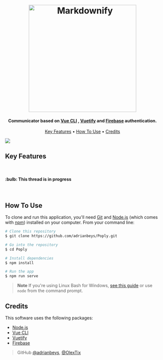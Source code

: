 
<h1 align="center">
  <br>
  <a href="#" onclick="return false;"><img src="https://cdn.discordapp.com/attachments/1083361409305415730/1083362083200061522/poply-navbar.png" alt="Markdownify" width="350"></a>
  <!-- <br>
  Communicator
  <br> -->
</h1>

<h4 align="center">Communicator based on <a href="https://cli.vuejs.org/" target="_blank">Vue CLI</a> , <a href="https://vuetifyjs.com" target="_blank">Vuetify</a> and <a href="https://firebase.google.com/" target="_blank">Firebase</a> authentication.</h4>
<p align="center">
  <!-- <a href="https://badge.fury.io/js/electron-markdownify">
    <img src="https://badge.fury.io/js/electron-markdownify.svg"
         alt="Gitter">
  </a> -->
  
</p>

<p align="center">
  <a href="#key-features">Key Features</a> •
  <a href="#how-to-use">How To Use</a> <!-- •
  <a href="#download">Download</a> --> •
  <a href="#credits">Credits</a> <!-- •
  <a href="#related">Related</a> -->
</p>
<a href="#" onclick="return false;"><img src="https://cdn.discordapp.com/attachments/1083361409305415730/1083382300319957024/poplyscreen.png"></a>

## Key Features

<!-- * GitHub Flavored Markdown   -->
<br>
<h4> :bulb: This thread is in progress </h4>
<br>

## How To Use

To clone and run this application, you'll need [Git](https://git-scm.com) and [Node.js](https://nodejs.org/en/download/) (which comes with [npm](http://npmjs.com)) installed on your computer. From your command line:

```bash
# Clone this repository
$ git clone https://github.com/adrianbeys/Poply.git

# Go into the repository
$ cd Poply

# Install dependencies
$ npm install

# Run the app
$ npm run serve
```

> **Note**
> If you're using Linux Bash for Windows, [see this guide](https://www.howtogeek.com/261575/how-to-run-graphical-linux-desktop-applications-from-windows-10s-bash-shell/) or use `node` from the command prompt.

## Credits

This software uses the following packages:

- [Node.js](https://nodejs.org/)
- [Vue CLI](https://cli.vuejs.org/)
- [Vuetify](https://vuetifyjs.com)
- [Firebase](https://www.npmjs.com/package/firebase)

> GitHub [@adrianbeys](https://github.com/adrianbeys), [@OlexTix](https://github.com/OlexTix)



